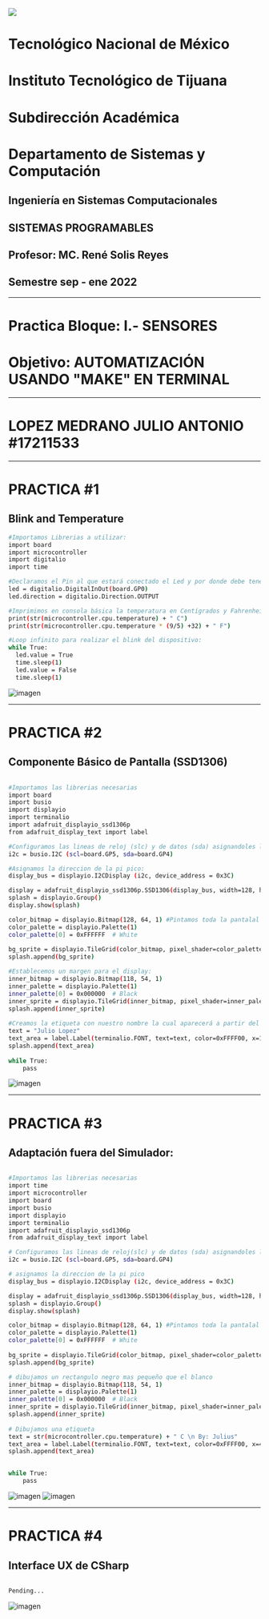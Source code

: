 ![](imagen/portadatcnm.png)

#    Tecnológico Nacional de México
#   Instituto Tecnológico de Tijuana
#        Subdirección Académica
# Departamento de Sistemas y Computación
##  Ingeniería en Sistemas Computacionales
##        SISTEMAS PROGRAMABLES
##   Profesor: MC. René Solis Reyes
##     Semestre sep - ene 2022
----
# Practica Bloque: I.- SENSORES
# Objetivo:  AUTOMATIZACIÓN USANDO "MAKE" EN TERMINAL
----

# LOPEZ MEDRANO JULIO ANTONIO #17211533


-----

# PRACTICA #1
## Blink and Temperature

```bash
#Importamos Librerias a utilizar:
import board
import microcontroller
import digitalio
import time

#Declaramos el Pin al que estará conectado el Led y por donde debe tener salida:
led = digitalio.DigitalInOut(board.GP0)
led.direction = digitalio.Direction.OUTPUT

#Imprimimos en consola básica la temperatura en Centígrados y Fahrenheit:
print(str(microcontroller.cpu.temperature) + " C") 
print(str(microcontroller.cpu.temperature * (9/5) +32) + " F")

#Loop infinito para realizar el blink del dispositivo:
while True:
  led.value = True
  time.sleep(1)
  led.value = False
  time.sleep(1)
```
![imagen](imagen/P1_BlinkTemp.gif)

---

# PRACTICA #2
## Componente Básico de Pantalla (SSD1306)
```bash

#Importamos las librerias necesarias
import board
import busio
import displayio
import terminalio
import adafruit_displayio_ssd1306p
from adafruit_display_text import label

#Configuramos las lineas de reloj (slc) y de datos (sda) asignandoles los pines correspondientes:
i2c = busio.I2C (scl=board.GP5, sda=board.GP4) 

#Asignamos la direccion de la pi pico:
display_bus = displayio.I2CDisplay (i2c, device_address = 0x3C) 

display = adafruit_displayio_ssd1306p.SSD1306(display_bus, width=128, height=64)
splash = displayio.Group()
display.show(splash)

color_bitmap = displayio.Bitmap(128, 64, 1) #Pintamos toda la pantalal de blanco
color_palette = displayio.Palette(1)
color_palette[0] = 0xFFFFFF  # White
 
bg_sprite = displayio.TileGrid(color_bitmap, pixel_shader=color_palette, x=0, y=0)
splash.append(bg_sprite)

#Establecemos un margen para el display:
inner_bitmap = displayio.Bitmap(118, 54, 1)
inner_palette = displayio.Palette(1)
inner_palette[0] = 0x000000  # Black
inner_sprite = displayio.TileGrid(inner_bitmap, pixel_shader=inner_palette, x=5, y=4)
splash.append(inner_sprite)
 
#Creamos la etiqueta con nuestro nombre la cual aparecerá a partir del pixel 18 en X y 15 en Y:
text = "Julio Lopez"
text_area = label.Label(terminalio.FONT, text=text, color=0xFFFF00, x=18, y=15)
splash.append(text_area)
 
while True:
    pass

```

![imagen](imagen/P2_Display1306.gif)

---

# PRACTICA #3
## Adaptación fuera del Simulador:

```bash

#Importamos las librerias necesarias
import time
import microcontroller
import board
import busio
import displayio
import terminalio
import adafruit_displayio_ssd1306p
from adafruit_display_text import label

# Configuramos las lineas de reloj(slc) y de datos (sda) asignandoles los pines GP5 y GP4
i2c = busio.I2C (scl=board.GP5, sda=board.GP4) 

# asignamos la direccion de la pi pico
display_bus = displayio.I2CDisplay (i2c, device_address = 0x3C) 

display = adafruit_displayio_ssd1306p.SSD1306(display_bus, width=128, height=64)
splash = displayio.Group()
display.show(splash)

color_bitmap = displayio.Bitmap(128, 64, 1) #Pintamos toda la pantalal de blanco
color_palette = displayio.Palette(1)
color_palette[0] = 0xFFFFFF  # White
 
bg_sprite = displayio.TileGrid(color_bitmap, pixel_shader=color_palette, x=0, y=0)
splash.append(bg_sprite)

# dibujamos un rectangulo negro mas pequeño que el blanco
inner_bitmap = displayio.Bitmap(118, 54, 1)
inner_palette = displayio.Palette(1)
inner_palette[0] = 0x000000  # Black
inner_sprite = displayio.TileGrid(inner_bitmap, pixel_shader=inner_palette, x=5, y=4)
splash.append(inner_sprite)
 
# Dibujamos una etiqueta
text = str(microcontroller.cpu.temperature) + " C \n By: Julius"
text_area = label.Label(terminalio.FONT, text=text, color=0xFFFF00, x=40, y=25)
splash.append(text_area)

 
while True:
    pass

```
![imagen](imagen/P3_Temp1306_2.gif)
![imagen](imagen/P3_Temp1306.jpg)

---

# PRACTICA #4
## Interface UX de CSharp

```bash

Pending...

```
![imagen](...)

